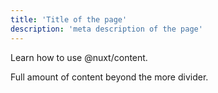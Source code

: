 ```yaml
---
title: 'Title of the page'
description: 'meta description of the page'
---
```


Learn how to use @nuxt/content.
<!--more-->
Full amount of content beyond the more divider.
